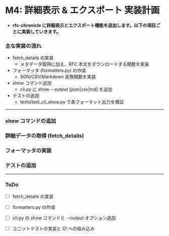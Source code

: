 # M4: 詳細表示 & エクスポート 実装計画

- **rfc-chronicle に詳細表示とエクスポート機能を追加します。以下の項目ごとに実装していきます。**

### 主な実装の流れ

- fetch_details の実装
  - メタデータ取得に加え、RFC 本文をダウンロードする関数を実装
- フォーマッタ (formatters.py) の作成
  - SON/CSV/Markdown 変換関数を実装
- show コマンド追加
  - cli.py に show <number> --output [json|csv|md] を追加
- テストの追加
  - tests/test_cli_show.py で各フォーマット出力を検証

---

### show コマンドの追加

###  詳細データの取得 (fetch_details)

### フォーマッタの実装

### テストの追加

---

### ToDo

- [ ] fetch_details の実装

- [ ] formatters.py の作成

- [ ] cli.py の show コマンドと --output オプション追加

- [ ] ユニットテストの実装と CI への組み込み
